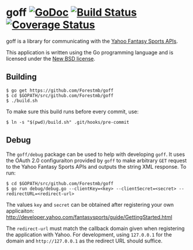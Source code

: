 # goff [![GoDoc](https://godoc.org/github.com/Forestmb/goff?status.png)](https://godoc.org/github.com/Forestmb/goff) [![Build Status](https://travis-ci.org/Forestmb/goff.png?branch=master)](https://travis-ci.org/Forestmb/goff) [![Coverage Status](https://img.shields.io/coveralls/Forestmb/goff.svg)](https://coveralls.io/r/Forestmb/goff) #

goff is a library for communicating with the [Yahoo Fantasy Sports APIs](
http://developer.yahoo.com/fantasysports/guide/).

This application is written using the Go programming language and is licensed
under the [New BSD license](
https://github.com/Forestmb/goff/blob/master/LICENSE).

## Building ##

    $ go get https://github.com/Forestmb/goff
    $ cd $GOPATH/src/github.com/Forestmb/goff
    $ ./build.sh

To make sure this build runs before every commit, use:

    $ ln -s "$(pwd)/build.sh" .git/hooks/pre-commit

## Debug ##

The `goff/debug` package can be used to help with developing `goff`. It uses
the OAuth 2.0 configuraiton provided by `goff` to make arbitrary `GET` request
to the Yahoo Fantasy Sports APIs and outputs the string XML response. To run:

    $ cd $GOPATH/src/github.com/Forestmb/goff
    $ go run debug/debug.go --clientKey=<key> --clientSecret=<secret> --redirectURL=<redirect-url>

The values `key` and `secret` can be obtained after registering your own
applicaiton: http://developer.yahoo.com/fantasysports/guide/GettingStarted.html

The `redirect-url` must match the callback domain given when registering the
application with Yahoo. For development, using `127.0.0.1` for the domain and
`http://127.0.0.1` as the redirect URL should suffice.
